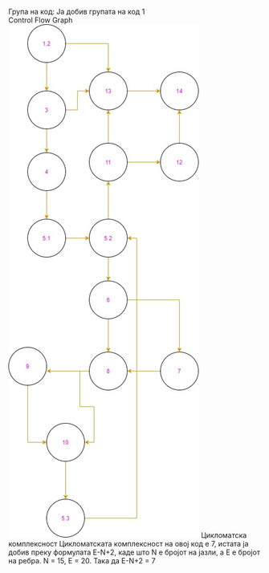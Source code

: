 
Група на код:
Ја добив групата на код 1 <br/>
Control Flow Graph <br/>
![](/images/abc.jpg)
Цикломатска комплексност
Цикломатската комплексност на овој код е 7, истата ја добив преку формулата E-N+2, каде што N е бројот на јазли, а Е е бројот на ребра. N = 15, E = 20. Така да Е-N+2 = 7 

